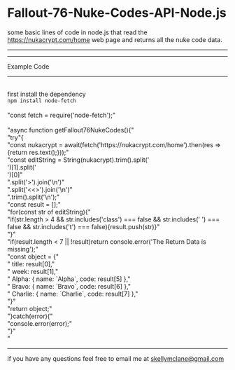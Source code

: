 # Fallout-76-Nuke-Codes-API-Node.js
some basic lines of code in node.js that read the https://nukacrypt.com/home web page and returns all the nuke code data.
<br><hr>

<hr />
<span> Example Code </span>
<hr />
<br>
first install the dependency<br />
<code>npm install node-fetch</code>
<br>
<br />
"const fetch = require('node-fetch');"
<br /><br />
"async function getFallout76NukeCodes(){"<br />
"try"{<br />
"const nukacrypt = await(fetch('https://nukacrypt.com/home').then(res => {return res.text();}));"<br />
"const editString = String(nukacrypt).trim().split('<div id=\'nuclearcodess\'>')[1].split('</div>')[0]"<br />
".split('>').join('\n')"<br />
".split('<<>').join('\n')"<br />
".trim().split('\n');"<br />
"const result = [];"<br />
"for(const str of editString){"<br />
"if(str.length > 4 && str.includes('class') === false && str.includes('  ') === false && str.includes('t') === false){result.push(str)}"<br />
"}"<br />
"if(result.length < 7 || !result)return console.error('The Return Data is missing');"<br />
"const object = {"<br />
"  title: result[0],"<br />
"  week: result[1],"<br />
"  Alpha: { name: `Alpha`, code: result[5] },"<br />
"  Bravo: { name: `Bravo`, code: result[6] },"<br />
"  Charlie: { name: `Charlie`, code: result[7] },"<br />
"}"<br />
"return object;"<br />
"}catch(error){"<br />
"console.error(error);"<br />
"}"<br />
"<hr />
if you have any questions feel free to email me at <a href="https://mail.google.com/mail/?tab=rm&authuser=0&ogbl">skellymclane@gmail.com</a>



